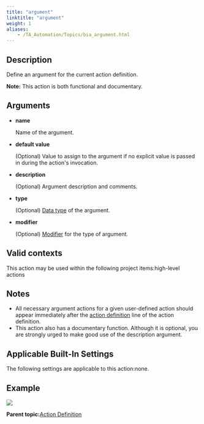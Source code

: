 ```yaml
--- 
title: "argument"
linktitle: "argument"
weight: 1
aliases: 
    - /TA_Automation/Topics/bia_argument.html
---
```


## Description

Define an argument for the current action definition.

**Note:** This action is both functional and documentary.

## Arguments

-   **name**

    Name of the argument.

-   **default value**

    \(Optional\) Value to assign to the argument if no explicit value is passed in during the action's invocation.

-   **description**

    \(Optional\) Argument description and comments.

-   **type**

    \(Optional\) [Data type](/reuse/reuse.Creating_and_using_actions_Arg_type.html#section.arg_types.types) of the argument.

-   **modifier**

    \(Optional\) [Modifier](/reuse/reuse.Creating_and_using_actions_Arg_type.html#sectiondiv.arg_type.value_set) for the type of argument.


## Valid contexts

This action may be used within the following project items:high-level actions

## Notes

-   All necessary argument actions for a given user-defined action should appear immediately after the [action definition](/TA_Automation/Topics/bia_action_definition_1.html) line of the action definition.
-   This action also has a documentary function. Although it is optional, you are strongly urged to make good use of the description argument.

## Applicable Built-In Settings

The following settings are applicable to this action:none.

## Example

![](/images//Images/bia_argument_pgm.png)

**Parent topic:**[Action Definition](/TA_Automation/Topics/bia_Action_definition.html)

